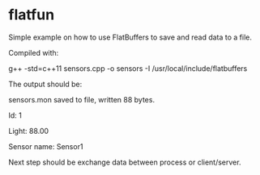 # flatfun
Simple example on how to use FlatBuffers to save and read data to a file.


Compiled with:

g++ -std=c++11 sensors.cpp -o sensors -I /usr/local/include/flatbuffers


The output should be:

sensors.mon saved to file, written 88 bytes.

Id: 1

Light: 88.00

Sensor name: Sensor1


Next step should be exchange data between process or client/server.
